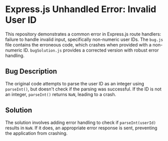 # Express.js Unhandled Error: Invalid User ID

This repository demonstrates a common error in Express.js route handlers: failure to handle invalid input, specifically non-numeric user IDs. The `bug.js` file contains the erroneous code, which crashes when provided with a non-numeric ID.  `bugSolution.js` provides a corrected version with robust error handling.

## Bug Description
The original code attempts to parse the user ID as an integer using `parseInt()`, but doesn't check if the parsing was successful. If the ID is not an integer, `parseInt()` returns `NaN`, leading to a crash. 

## Solution
The solution involves adding error handling to check if `parseInt(userId)` results in `NaN`.  If it does, an appropriate error response is sent, preventing the application from crashing.